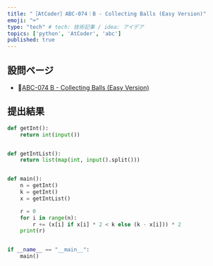 ```yaml
---
title: "［AtCoder］ABC-074｜B - Collecting Balls (Easy Version)"
emoji: "⌨️"
type: "tech" # tech: 技術記事 / idea: アイデア
topics: ['python', 'AtCoder', 'abc']
published: true
---
```


## 設問ページ

- 🔗[ABC-074 B - Collecting Balls (Easy Version)](https://atcoder.jp/contests/abc074/tasks/abc074_b)

## 提出結果

```python
def getInt():
    return int(input())


def getIntList():
    return list(map(int, input().split()))


def main():
    n = getInt()
    k = getInt()
    x = getIntList()

    r = 0
    for i in range(n):
        r += (x[i] if x[i] * 2 < k else (k - x[i])) * 2
    print(r)


if __name__ == "__main__":
    main()
```
